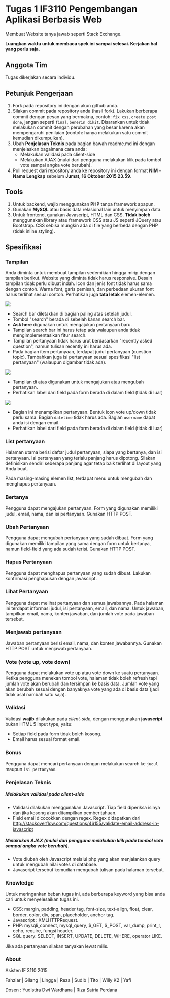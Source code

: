 # Tugas 1 IF3110 Pengembangan Aplikasi Berbasis Web

Membuat Website tanya jawab seperti Stack Exchange.

**Luangkan waktu untuk membaca spek ini sampai selesai. Kerjakan hal yang perlu saja.**

## Anggota Tim

Tugas dikerjakan secara individu.

## Petunjuk Pengerjaan

1. Fork pada repository ini dengan akun github anda.
2. Silakan commit pada repository anda (hasil fork). Lakukan berberapa commit dengan pesan yang bermakna, contoh: `fix css`, `create post done`, jangan seperti `final`, `benerin dikit`. Disarankan untuk tidak melakukan commit dengan perubahan yang besar karena akan mempengaruhi penilaian (contoh: hanya melakukan satu commit kemudian dikumpulkan). 
3. Ubah **Penjelasan Teknis** pada bagian bawah readme.md ini dengan menjelaskan bagaimana cara anda:
   - Melakukan validasi pada client-side
   - Melakukan AJAX (mulai dari pengguna melakukan klik pada tombol vote sampai angka vote berubah).
4. Pull request dari repository anda ke repository ini dengan format **NIM** - **Nama Lengkap** sebelum **Jumat, 16 Oktober 2015 23.59**.

## Tools

1. Untuk backend, wajib menggunakan **PHP** tanpa framework apapun.
2. Gunakan **MySQL** atau basis data relasional lain untuk menyimpan data.
3. Untuk frontend, gunakan Javascript, HTML dan CSS. **Tidak boleh** menggunakan library atau framework CSS atau JS seperti JQuery atau Bootstrap. CSS sebisa mungkin ada di file yang berbeda dengan PHP (tidak inline styling).

## Spesifikasi

### Tampilan

Anda diminta untuk membuat tampilan sedemikian hingga mirip dengan tampilan berikut. Website yang diminta tidak harus responsive. Desain tampilan tidak perlu dibuat indah. Icon dan jenis font tidak harus sama dengan contoh. Warna font, garis pemisah, dan perbedaan ukuran font harus terlihat sesuai contoh. Perhatikan juga **tata letak** elemen-elemen.

![](mocks/list.jpg)
- Search bar diletakkan di bagian paling atas setelah judul.
- Tombol "search" berada di sebelah kanan search bar.
- **Ask here** digunakan untuk mengajukan pertanyaan baru.
- Tampilan search bar ini harus tetap ada walaupun anda tidak mengimplementasikan fitur search.
- Tampilan pertanyaan tidak harus urut berdasarkan "recently asked question", namun tulisan recently ini harus ada.
- Pada bagian item pertanyaan, terdapat judul pertanyaan (question topic). Tambahkan juga isi pertanyaan sesuai spesifikasi "list pertanyaan" (walaupun digambar tidak ada).

![](mocks/create.jpg)
- Tampilan di atas digunakan untuk mengajukan atau mengubah pertanyaan.
- Perhatikan label dari field pada form berada di dalam field (tidak di luar)

![](mocks/detail.jpg)
- Bagian ini menampilkan pertanyaan. Bentuk icon vote up/down tidak perlu sama. Bagian `datetime` tidak harus ada. Bagian `username` dapat anda isi dengan email.
- Perhatikan label dari field pada form berada di dalam field (tidak di luar)

### List pertanyaan

Halaman utama berisi daftar judul pertanyaan, siapa yang bertanya, dan isi pertanyaan. Isi pertanyaan yang terlalu panjang harus dipotong. Silakan definisikan sendiri seberapa panjang agar tetap baik terlihat di layout yang Anda buat.

Pada masing-masing elemen list, terdapat menu untuk mengubah dan menghapus pertanyaan.

### Bertanya

Pengguna dapat mengajukan pertanyaan. Form yang digunakan memiliki judul, email, nama, dan isi pertanyaan. Gunakan HTTP POST.

### Ubah Pertanyaan

Pengguna dapat mengubah pertanyaan yang sudah dibuat. Form yang digunakan memiliki tampilan yang sama dengan form untuk bertanya, namun field-field yang ada sudah terisi. Gunakan HTTP POST.

### Hapus Pertanyaan

Pengguna dapat menghapus pertanyaan yang sudah dibuat. Lakukan konfirmasi penghapusan dengan javascript.

### Lihat Pertanyaan

Pengguna dapat melihat pertanyaan dan semua jawabannya. Pada halaman ini terdapat informasi judul, isi pertanyaan, email, dan nama. Untuk jawaban, tampilkan email, nama, konten jawaban, dan jumlah vote pada jawaban tersebut.

### Menjawab pertanyaan

Jawaban pertanyaan berisi email, nama, dan konten jawabannya. Gunakan HTTP POST untuk menjawab pertanyaan.


### Vote (vote up, vote down)

Pengguna dapat melakukan vote up atau vote down ke suatu pertanyaan. Ketika pengguna menekan tombol vote, halaman tidak boleh refresh tapi jumlah vote akan berubah dan tersimpan ke basis data. Jumlah vote yang akan berubah sesuai dengan banyaknya vote yang ada di basis data (jadi tidak asal nambah satu saja). 


### Validasi

Validasi **wajib** dilakukan pada *client-side*, dengan menggunakan **javascript** bukan HTML 5 input type, yaitu:
- Setiap field pada form tidak boleh kosong.
- Email harus sesuai format email.

### Bonus

Pengguna dapat mencari pertanyaan dengan melakukan search ke `judul` maupun `isi pertanyaan`.

### Penjelasan Teknis

##### Melakukan validasi pada client-side
- Validasi dilakukan menggunakan Javascript. Tiap field diperiksa isinya dan jika kosong akan ditampilkan pemberitahuan.
- Field email dicocokkan dengan regex.
Regex didapatkan dari http://stackoverflow.com/questions/46155/validate-email-address-in-javascript
##### Melakukan AJAX (mulai dari pengguna melakukan klik pada tombol vote sampai angka vote berubah).
- Vote diubah oleh Javascript melalui php yang akan menjalankan query untuk mengubah nilai votes di database.
- Javascript tersebut kemudian mengubah tulisan pada halaman tersebut.

### Knowledge

Untuk meringankan beban tugas ini, ada berberapa keyword yang bisa anda cari untuk menyelesaikan tugas ini.
- CSS: margin, padding, header tag, font-size, text-align, float, clear, border, color, div, span, placeholder, anchor tag.
- Javascript : XMLHTTPRequest.
- PHP: mysqli_connect, mysql_query, $_GET, $_POST, var_dump, print_r, echo, require, fungsi header.
- SQL query: SELECT, INSERT, UPDATE, DELETE, WHERE, operator LIKE.

Jika ada pertanyaan silakan tanyakan lewat milis.

### About

Asisten IF 3110 2015

Fahziar | Gilang | Lingga | Reza | Sudib | Tito | Willy K2 | Yafi

Dosen : Yudistira Dwi Wardhana | Riza Satria Perdana

